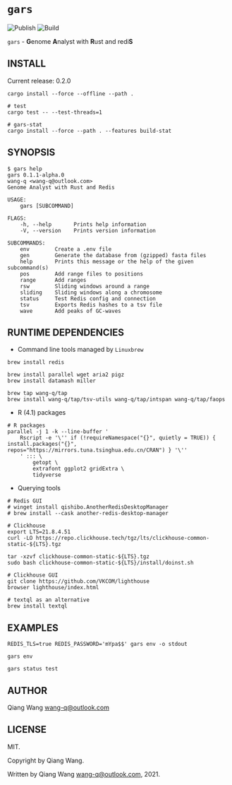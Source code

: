 # `gars`

![Publish](https://github.com/wang-q/gars/workflows/Publish/badge.svg)
![Build](https://github.com/wang-q/gars/workflows/Build/badge.svg)

`gars` - **G**enome **A**nalyst with **R**ust and redi**S**

## INSTALL

Current release: 0.2.0

```shell
cargo install --force --offline --path .

# test
cargo test -- --test-threads=1

# gars-stat
cargo install --force --path . --features build-stat

```

## SYNOPSIS

```text
$ gars help
gars 0.1.1-alpha.0
wang-q <wang-q@outlook.com>
Genome Analyst with Rust and Redis

USAGE:
    gars [SUBCOMMAND]

FLAGS:
    -h, --help       Prints help information
    -V, --version    Prints version information

SUBCOMMANDS:
    env        Create a .env file
    gen        Generate the database from (gzipped) fasta files
    help       Prints this message or the help of the given subcommand(s)
    pos        Add range files to positions
    range      Add ranges
    rsw        Sliding windows around a range
    sliding    Sliding windows along a chromosome
    status     Test Redis config and connection
    tsv        Exports Redis hashes to a tsv file
    wave       Add peaks of GC-waves

```

## RUNTIME DEPENDENCIES

* Command line tools managed by `Linuxbrew`

```shell
brew install redis

brew install parallel wget aria2 pigz
brew install datamash miller

brew tap wang-q/tap
brew install wang-q/tap/tsv-utils wang-q/tap/intspan wang-q/tap/faops

```

* R (4.1) packages

```shell
# R packages
parallel -j 1 -k --line-buffer '
    Rscript -e '\'' if (!requireNamespace("{}", quietly = TRUE)) { install.packages("{}", repos="https://mirrors.tuna.tsinghua.edu.cn/CRAN") } '\''
    ' ::: \
        getopt \
        extrafont ggplot2 gridExtra \
        tidyverse

```

* Querying tools

```shell
# Redis GUI
# winget install qishibo.AnotherRedisDesktopManager
# brew install --cask another-redis-desktop-manager

# Clickhouse
export LTS=21.8.4.51
curl -LO https://repo.clickhouse.tech/tgz/lts/clickhouse-common-static-${LTS}.tgz

tar -xzvf clickhouse-common-static-${LTS}.tgz
sudo bash clickhouse-common-static-${LTS}/install/doinst.sh

# Clickhouse GUI
git clone https://github.com/VKCOM/lighthouse
browser lighthouse/index.html

# textql as an alternative
brew install textql

```

## EXAMPLES

```shell
REDIS_TLS=true REDIS_PASSWORD='mYpa$$' gars env -o stdout

gars env

gars status test

```

## AUTHOR

Qiang Wang <wang-q@outlook.com>

## LICENSE

MIT.

Copyright by Qiang Wang.

Written by Qiang Wang <wang-q@outlook.com>, 2021.
